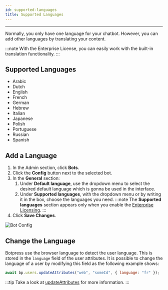 ```yaml
---
id: supported-languages
title: Supported Languages
---
```


---

Normally, you only have one language for your chatbot. However, you can add other languages by translating your content.

:::note
With the Enterprise License, you can easily work with the built-in translation functionality.
:::

## Supported Languages

- Arabic
- Dutch
- English
- French
- German
- Hebrew
- Italian
- Japanese
- Polish
- Portuguese
- Russian
- Spanish

## Add a Language

1. In the Admin section, click **Bots**.
2. Click the **Config** button next to the selected bot.
3. In the **General** section:
   1. Under **Default language**, use the dropdown menu to select the desired default language which is gonna be used in the interface.
   2. Under **Supported languages**, with the dropdown menu or by writing it in the box, choose the languages you need.
      :::note
      The **Supported languages** section appears only when you enable the [Enterprise Licensing](/enterprise/licensing/enterprise-licensing).
      :::
4. Click **Save Changes**.

![Bot Config](/assets/i18n-configs.png)

## Change the Language

Botpress use the browser language to detect the user language. This is stored in the `language` field of the user attributes. It is possible to change the language of a user by modifying this field as the following example shows:

```js
await bp.users.updateAttributes("web", "someId", { language: "fr" });
```

:::tip
Take a look at [updateAttributes](https://botpress.com/reference/modules/_botpress_sdk_.users.html#updateattributes) for more information.
:::

